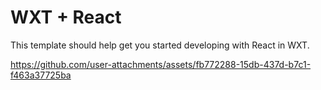 # WXT + React

This template should help get you started developing with React in WXT.

https://github.com/user-attachments/assets/fb772288-15db-437d-b7c1-f463a37725ba

